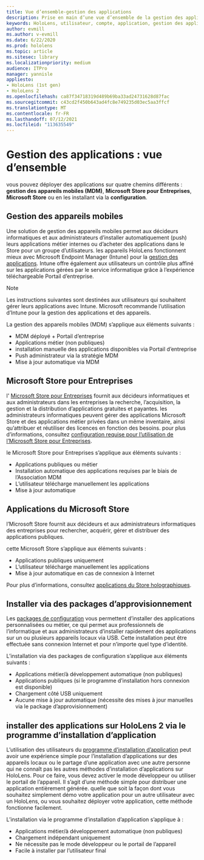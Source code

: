 ```yaml
---
title: Vue d’ensemble-gestion des applications
description: Prise en main d’une vue d’ensemble de la gestion des applications de réalité mixte avec la gestion des appareils mobiles, le Microsoft Store pour entreprises et les packages d’approvisionnement.
keywords: HoloLens, utilisateur, compte, application, gestion des applications,
author: evmill
ms.author: v-evmill
ms.date: 6/22/2020
ms.prod: hololens
ms.topic: article
ms.sitesec: library
ms.localizationpriority: medium
audience: ITPro
manager: yannisle
appliesto:
- HoloLens (1st gen)
- HoloLens 2
ms.openlocfilehash: ca87f34718319d489b69ba33ad24731628d87fac
ms.sourcegitcommit: c43cd2f450b643ad4fc8e749235d03ec5aa3ffcf
ms.translationtype: MT
ms.contentlocale: fr-FR
ms.lasthandoff: 07/12/2021
ms.locfileid: "113635549"
---
```

# <a name="app-management-overview"></a>Gestion des applications : vue d’ensemble

vous pouvez déployer des applications sur quatre chemins différents : **gestion des appareils mobiles (MDM)**, **Microsoft Store pour Entreprises**, **Microsoft Store** ou en les installant via la **configuration**.

## <a name="mobile-device-management-mdm"></a>Gestion des appareils mobiles

Une solution de gestion des appareils mobiles permet aux décideurs informatiques et aux administrateurs d’installer automatiquement (push) leurs applications métier internes ou d’acheter des applications dans le Store pour un groupe d’utilisateurs. les appareils HoloLens fonctionnent mieux avec Microsoft Endpoint Manager (Intune) pour la [gestion des applications](app-deploy-intune.md). Intune offre également aux utilisateurs un contrôle plus affiné sur les applications gérées par le service informatique grâce à l’expérience téléchargeable Portail d’entreprise.

> [!NOTE]
> Les instructions suivantes sont destinées aux utilisateurs qui souhaitent gérer leurs applications avec Intune. Microsoft recommande l’utilisation d’Intune pour la gestion des applications et des appareils.

La gestion des appareils mobiles (MDM) s’applique aux éléments suivants :

* MDM déployé + Portail d’entreprise
* Applications métier (non publiques)
* installation manuelle des applications disponibles via Portail d’entreprise
* Push administrateur via la stratégie MDM
* Mise à jour automatique via MDM

## <a name="microsoft-store-for-business"></a>Microsoft Store pour Entreprises

l' [Microsoft Store pour Entreprises](app-deploy-store-business.md) fournit aux décideurs informatiques et aux administrateurs dans les entreprises la recherche, l’acquisition, la gestion et la distribution d’applications gratuites et payantes. les administrateurs informatiques peuvent gérer des applications Microsoft Store et des applications métier privées dans un même inventaire, ainsi qu’attribuer et réutiliser des licences en fonction des besoins. pour plus d’informations, consultez [configuration requise pour l’utilisation de l’Microsoft Store pour Entreprises](/microsoft-store/prerequisites-microsoft-store-for-business).

le Microsoft Store pour Entreprises s’applique aux éléments suivants :

* Applications publiques ou métier
* Installation automatique des applications requises par le biais de l’Association MDM
* L’utilisateur télécharge manuellement les applications
* Mise à jour automatique

## <a name="microsoft-store-apps"></a>Applications du Microsoft Store

l’Microsoft Store fournit aux décideurs et aux administrateurs informatiques des entreprises pour rechercher, acquérir, gérer et distribuer des applications publiques.

cette Microsoft Store s’applique aux éléments suivants :

* Applications publiques uniquement
* L’utilisateur télécharge manuellement les applications
* Mise à jour automatique en cas de connexion à Internet

Pour plus d’informations, consultez [applications du Store holographiques](/hololens/holographic-store-apps).

## <a name="install-via-provisioning-packages"></a>Installer via des packages d’approvisionnement

Les [packages de configuration](app-deploy-provisioning-package.md) vous permettent d’installer des applications personnalisées ou métier, ce qui permet aux professionnels de l’informatique et aux administrateurs d’installer rapidement des applications sur un ou plusieurs appareils locaux via USB. Cette installation peut être effectuée sans connexion Internet et pour n’importe quel type d’identité.

L’installation via des packages de configuration s’applique aux éléments suivants :

* Applications métier/à développement automatique (non publiques)
* Applications publiques (si le programme d’installation hors connexion est disponible)
* Chargement côté USB uniquement
* Aucune mise à jour automatique (nécessite des mises à jour manuelles via le package d’approvisionnement)

## <a name="install-apps-on-hololens-2-via-app-installer"></a>installer des applications sur HoloLens 2 via le programme d’installation d’application

L’utilisation des utilisateurs du [programme d’installation d’application](app-deploy-app-installer.md) peut avoir une expérience simple pour l’installation d’applications sur des appareils locaux ou le partage d’une application avec une autre personne qui ne connaît pas les autres méthodes d’installation d’applications sur HoloLens. Pour ce faire, vous devez activer le mode développeur ou utiliser le portail de l’appareil. Il s’agit d’une méthode simple pour distribuer une application entièrement générée. quelle que soit la façon dont vous souhaitez simplement démo votre application pour un autre utilisateur avec un HoloLens, ou vous souhaitez déployer votre application, cette méthode fonctionne facilement.

L’installation via le programme d’installation d’application s’applique à :

* Applications métier/à développement automatique (non publiques)
* Chargement indépendant uniquement
* Ne nécessite pas le mode développeur ou le portail de l’appareil
* Facile à installer par l’utilisateur final
